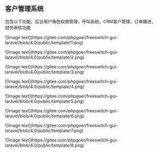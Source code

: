 ## 客户管理系统

包含以下功能，后台用户角色权限管理，呼叫系统，CRM客户管理，订单跟进，财务审核功能

<p>
![Image text](https://gitee.com/phpgoer/freeswitch-gui-laravel/blob/4.0/public/template/1.png)
</p>
<p>
![Image text](https://gitee.com/phpgoer/freeswitch-gui-laravel/blob/4.0/public/template/2.png)
</p>
<p>
![Image text](https://gitee.com/phpgoer/freeswitch-gui-laravel/blob/4.0/public/template/3.png)
</p>
<p>
![Image text](https://gitee.com/phpgoer/freeswitch-gui-laravel/blob/4.0/public/template/4.png)
</p>
<p>
![Image text](https://gitee.com/phpgoer/freeswitch-gui-laravel/blob/4.0/public/template/5.png)
</p>
<p>
![Image text](https://gitee.com/phpgoer/freeswitch-gui-laravel/blob/4.0/public/template/6.png)
</p>
<p>
![Image text](https://gitee.com/phpgoer/freeswitch-gui-laravel/blob/4.0/public/template/7.png)
</p>
<p>
![Image text](https://gitee.com/phpgoer/freeswitch-gui-laravel/blob/4.0/public/template/8.png)
</p>
